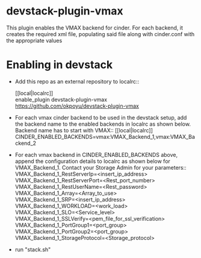 # devstack-plugin-vmax
This plugin enables the VMAX backend for cinder. For each backend, it creates the required xml file, populating said file along with cinder.conf with the appropriate values

# Enabling in devstack
* Add this repo as an external repository to localrc::

     [[local|localrc]]</br>
     enable_plugin devstack-plugin-vmax https://github.com/okpoyu/devstack-plugin-vmax

* For each vmax cinder backend to be used in the devstack setup, add the
backend name to the enabled backends in localrc as shown below. Backend name
 has to start with VMAX::
    [[local|localrc]]</br>
    CINDER_ENABLED_BACKENDS=vmax:VMAX_Backend_1,vmax:VMAX_Backend_2

* For each vmax backend in CINDER_ENABLED_BACKENDS above, append the
configuration details to localrc as shown below for VMAX_Backend_1. Contact
your Storage Admin for your parameters::
    VMAX_Backend_1_RestServerIp=<insert_ip_address></br>
    VMAX_Backend_1_RestServerPort=<Rest_port_number></br>
    VMAX_Backend_1_RestUserName=<Rest_password></br>
    VMAX_Backend_1_Array=<Array_to_use></br>
    VMAX_Backend_1_SRP=<insert_ip_address></br>
    VMAX_Backend_1_WORKLOAD=<work_load></br>
    VMAX_Backend_1_SLO=<Service_level></br>
    VMAX_Backend_1_SSLVerify=<pem_file_for_ssl_verification></br>
    VMAX_Backend_1_PortGroup1=<port_group></br>
    VMAX_Backend_1_PortGroup2=<port_group></br>
    VMAX_Backend_1_StorageProtocol=<Storage_protocol>

* run "stack.sh"